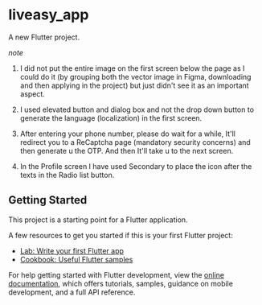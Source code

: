 # liveasy_app

A new Flutter project.

*note*

1. I did not put the entire image on the first screen below the page as I could do it (by grouping both the vector image in Figma, downloading and then applying in the project) but just didn't see it as an important aspect.

2. I used elevated button and dialog box and not the drop down button to generate the language (localization) in the first screen.

3. After entering your phone number, please do wait for a while, It'll redirect you to a ReCaptcha page (mandatory security concerns) and then generate u the OTP. And then It'll take u to the next screen.

4. In the Profile screen I have used Secondary to place the icon after the texts in the Radio list button.  


## Getting Started

This project is a starting point for a Flutter application.

A few resources to get you started if this is your first Flutter project:

- [Lab: Write your first Flutter app](https://docs.flutter.dev/get-started/codelab)
- [Cookbook: Useful Flutter samples](https://docs.flutter.dev/cookbook)

For help getting started with Flutter development, view the
[online documentation](https://docs.flutter.dev/), which offers tutorials,
samples, guidance on mobile development, and a full API reference.
